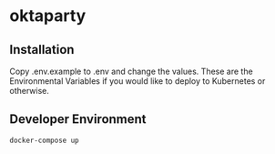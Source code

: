 # oktaparty

## Installation
Copy .env.example to .env and change the values.  These are the Environmental Variables if you would like to deploy to Kubernetes or otherwise.

## Developer Environment
```docker-compose up```

